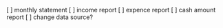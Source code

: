 [ ] monthly statement
[ ] income report
[ ] expence report
[ ] cash amount report
[ ] change data source?